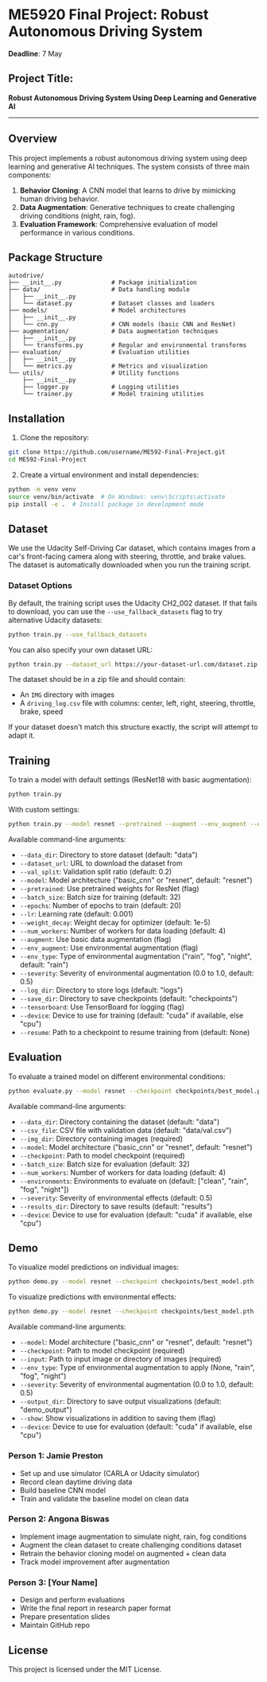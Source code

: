 # ME5920 Final Project: Robust Autonomous Driving System

**Deadline**: 7 May

## Project Title: 
**Robust Autonomous Driving System Using Deep Learning and Generative AI**

---

## Overview

This project implements a robust autonomous driving system using deep learning and generative AI techniques. The system consists of three main components:

1. **Behavior Cloning**: A CNN model that learns to drive by mimicking human driving behavior.
2. **Data Augmentation**: Generative techniques to create challenging driving conditions (night, rain, fog).
3. **Evaluation Framework**: Comprehensive evaluation of model performance in various conditions.

## Package Structure

```
autodrive/
├── __init__.py              # Package initialization
├── data/                    # Data handling module
│   ├── __init__.py
│   └── dataset.py           # Dataset classes and loaders
├── models/                  # Model architectures
│   ├── __init__.py
│   └── cnn.py               # CNN models (basic CNN and ResNet)
├── augmentation/            # Data augmentation techniques
│   ├── __init__.py
│   └── transforms.py        # Regular and environmental transforms
├── evaluation/              # Evaluation utilities
│   ├── __init__.py
│   └── metrics.py           # Metrics and visualization
└── utils/                   # Utility functions
    ├── __init__.py
    ├── logger.py            # Logging utilities
    └── trainer.py           # Model training utilities
```

## Installation

1. Clone the repository:
```bash
git clone https://github.com/username/ME592-Final-Project.git
cd ME592-Final-Project
```

2. Create a virtual environment and install dependencies:
```bash
python -m venv venv
source venv/bin/activate  # On Windows: venv\Scripts\activate
pip install -e .  # Install package in development mode
```

## Dataset

We use the Udacity Self-Driving Car dataset, which contains images from a car's front-facing camera along with steering, throttle, and brake values. The dataset is automatically downloaded when you run the training script.

### Dataset Options

By default, the training script uses the Udacity CH2_002 dataset. If that fails to download, you can use the `--use_fallback_datasets` flag to try alternative Udacity datasets:

```bash
python train.py --use_fallback_datasets
```

You can also specify your own dataset URL:

```bash
python train.py --dataset_url https://your-dataset-url.com/dataset.zip
```

The dataset should be in a zip file and should contain:
- An `IMG` directory with images
- A `driving_log.csv` file with columns: center, left, right, steering, throttle, brake, speed

If your dataset doesn't match this structure exactly, the script will attempt to adapt it.

## Training

To train a model with default settings (ResNet18 with basic augmentation):

```bash
python train.py
```

With custom settings:

```bash
python train.py --model resnet --pretrained --augment --env_augment --env_type rain --epochs 30 --batch_size 64
```

Available command-line arguments:

- `--data_dir`: Directory to store dataset (default: "data")
- `--dataset_url`: URL to download the dataset from
- `--val_split`: Validation split ratio (default: 0.2)
- `--model`: Model architecture ("basic_cnn" or "resnet", default: "resnet")
- `--pretrained`: Use pretrained weights for ResNet (flag)
- `--batch_size`: Batch size for training (default: 32)
- `--epochs`: Number of epochs to train (default: 20)
- `--lr`: Learning rate (default: 0.001)
- `--weight_decay`: Weight decay for optimizer (default: 1e-5)
- `--num_workers`: Number of workers for data loading (default: 4)
- `--augment`: Use basic data augmentation (flag)
- `--env_augment`: Use environmental augmentation (flag)
- `--env_type`: Type of environmental augmentation ("rain", "fog", "night", default: "rain")
- `--severity`: Severity of environmental augmentation (0.0 to 1.0, default: 0.5)
- `--log_dir`: Directory to store logs (default: "logs")
- `--save_dir`: Directory to save checkpoints (default: "checkpoints")
- `--tensorboard`: Use TensorBoard for logging (flag)
- `--device`: Device to use for training (default: "cuda" if available, else "cpu")
- `--resume`: Path to a checkpoint to resume training from (default: None)

## Evaluation

To evaluate a trained model on different environmental conditions:

```bash
python evaluate.py --model resnet --checkpoint checkpoints/best_model.pth --img_dir data/extracted/IMG
```

Available command-line arguments:

- `--data_dir`: Directory containing the dataset (default: "data")
- `--csv_file`: CSV file with validation data (default: "data/val.csv")
- `--img_dir`: Directory containing images (required)
- `--model`: Model architecture ("basic_cnn" or "resnet", default: "resnet")
- `--checkpoint`: Path to model checkpoint (required)
- `--batch_size`: Batch size for evaluation (default: 32)
- `--num_workers`: Number of workers for data loading (default: 4)
- `--environments`: Environments to evaluate on (default: ["clean", "rain", "fog", "night"])
- `--severity`: Severity of environmental effects (default: 0.5)
- `--results_dir`: Directory to save results (default: "results")
- `--device`: Device to use for evaluation (default: "cuda" if available, else "cpu")

## Demo

To visualize model predictions on individual images:

```bash
python demo.py --model resnet --checkpoint checkpoints/best_model.pth --input path/to/image.jpg
```

To visualize predictions with environmental effects:

```bash
python demo.py --model resnet --checkpoint checkpoints/best_model.pth --input path/to/image.jpg --env_type rain --severity 0.7
```

Available command-line arguments:

- `--model`: Model architecture ("basic_cnn" or "resnet", default: "resnet")
- `--checkpoint`: Path to model checkpoint (required)
- `--input`: Path to input image or directory of images (required)
- `--env_type`: Type of environmental augmentation to apply (None, "rain", "fog", "night")
- `--severity`: Severity of environmental augmentation (0.0 to 1.0, default: 0.5)
- `--output_dir`: Directory to save output visualizations (default: "demo_output")
- `--show`: Show visualizations in addition to saving them (flag)
- `--device`: Device to use for evaluation (default: "cuda" if available, else "cpu")

### Person 1: Jamie Preston
- Set up and use simulator (CARLA or Udacity simulator)
- Record clean daytime driving data
- Build baseline CNN model
- Train and validate the baseline model on clean data

### Person 2: Angona Biswas
- Implement image augmentation to simulate night, rain, fog conditions
- Augment the clean dataset to create challenging conditions dataset
- Retrain the behavior cloning model on augmented + clean data
- Track model improvement after augmentation

### Person 3: [Your Name]
- Design and perform evaluations
- Write the final report in research paper format
- Prepare presentation slides
- Maintain GitHub repo

## License

This project is licensed under the MIT License.
